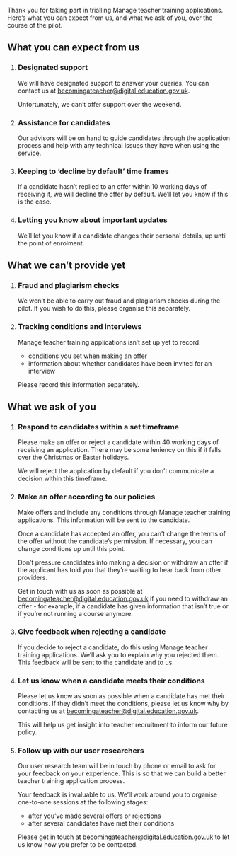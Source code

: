 Thank you for taking part in trialling Manage teacher training applications. Here’s what you can expect from us, and what we ask of you, over the course of the pilot.

## What you can expect from us

1. ### Designated support

    We will have designated support to answer your queries. You can contact us at <becomingateacher@digital.education.gov.uk>.

    Unfortunately, we can’t offer support over the weekend.

2. ### Assistance for candidates

    Our advisors will be on hand to guide candidates through the application process and help with any technical issues they have when using the service.

3. ### Keeping to ‘decline by default’ time frames

    If a candidate hasn’t replied to an offer within 10 working days of receiving it, we will decline the offer by default. We’ll let you know if this is the case.

4. ### Letting you know about important updates

    We’ll let you know if a candidate changes their personal details, up until the point of enrolment.

## What we can’t provide yet

1. ### Fraud and plagiarism checks

    We won’t be able to carry out fraud and plagiarism checks during the pilot. If you wish to do this, please organise this separately.

2. ### Tracking conditions and interviews

    Manage teacher training applications isn’t set up yet to record:
    * conditions you set when making an offer
    * information about whether candidates have been invited for an interview

    Please record this information separately.

## What we ask of you

1. ### Respond to candidates within a set timeframe

    Please make an offer or reject a candidate within 40 working days of receiving an application. There may be some leniency on this if it falls over the Christmas or Easter holidays.

    We will reject the application by default if you don’t communicate a decision within this timeframe.

2. ### Make an offer according to our policies
    Make offers and include any conditions through Manage teacher training applications. This information will be sent to the candidate.

    Once a candidate has accepted an offer, you can’t change the terms of the offer without the candidate’s permission. If necessary, you can change conditions up until this point.

    Don’t pressure candidates into making a decision or withdraw an offer if the applicant has told you that they’re waiting to hear back from other providers.

    Get in touch with us as soon as possible at <becomingateacher@digital.education.gov.uk> if you need to withdraw an offer - for example, if a candidate has given information that isn’t true or if you’re not running a course anymore.

3. ### Give feedback when rejecting a candidate

    If you decide to reject a candidate, do this using Manage teacher training applications. We’ll ask you to explain why you rejected them. This feedback will be sent to the candidate and to us.

4. ### Let us know when a candidate meets their conditions

    Please let us know as soon as possible when a candidate has met their conditions. If they didn’t meet the conditions, please let us know why by contacting us at <becomingateacher@digital.education.gov.uk>.

    This will help us get insight into teacher recruitment to inform our future policy.

5. ### Follow up with our user researchers

    Our user research team will be in touch by phone or email to ask for your feedback on your experience. This is so that we can build a better teacher training application process.

    Your feedback is invaluable to us. We’ll work around you to organise one-to-one sessions at the following stages:
    * after you’ve made several offers or rejections
    * after several candidates have met their conditions

    Please get in touch at <becomingateacher@digital.education.gov.uk> to let us know how you prefer to be contacted.
